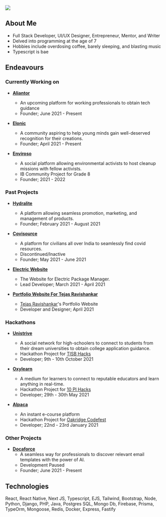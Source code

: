 <img src="https://github.com/fullstackslayer/fullstackslayer/blob/main/Profile%20Banner%20GH.png?raw=true" />

## About Me

- Full Stack Developer, UI/UX Designer, Entrepreneur, Mentor, and Writer
- Delved into programming at the age of 7
- Hobbies include overdosing coffee, barely sleeping, and blasting music
- Typescript is bae

## Endeavours

### Currently Working on


- **<a href="https://aliantorhq.com">Aliantor</a>** 
  - An upcoming platform for working professionals to obtain tech guidance
  - Founder; June 2021 - Present

- **<a href="https://discord.gg/y6ckRNNTex">Elonic</a>**
  - A community aspiring to help young minds gain well-deserved recognition for their creations.
  - Founder; April 2021 - Present

- **<a href="https://instagram.com/envirosotheapp">Enviroso</a>** 
  - A social platform allowing environmental activists to host cleanup missions with fellow activists. 
  - IB Community Project for Grade 8
  - Founder; 2021 - 2022

### Past Projects

- **<a href="https://hydralite.io">Hydralite</a>**
  - A platform allowing seamless promotion, marketing, and management of products.
  - Founder; February 2021 - August 2021
 
- **<a href="https://covisource.in">Covisource</a>**
  - A platform for civilians all over India to seamlessly find covid resources.
  - Discontinued/Inactive
  - Founder; May 2021 - June 2021 

- **<a href="https://electric.sh">Electric Website</a>**
  - The Website for Electric Package Manager.
  - Lead Developer; March 2021 - April 2021
  
- **<a href="https://xtremedevx.com">Portfolio Website For Tejas Ravishankar</a>**
  - <a href="https://twitter.com/xtremedevx">Tejas Ravishankar</a>'s Portfolio Website
  - Developer and Designer; April 2021

### Hackathons
  
- **<a href="https://github.com/fullstackslayer/unistrive">Unistrive</a>**
  - A social network for high-schoolers to connect to students from their dream universities to obtain college application guidance. 
  - Hackathon Project for <a href="https://tisbhacks.com">TISB Hacks</a>
  - Developer; 9th - 10th October 2021
    
- **<a href="">Oxylearn</a>**
  - A medium for learners to connect to reputable educators and learn anything in real-time.
  - Hackathon Project for <a href="https://10pihacks.github.io/">10 PI Hacks</a>
  - Developer; 29th - 30th May 2021

- **<a href="">Alpaca</a>**
  - An instant e-course platform
  - Hackathon Project for <a href="https://codefest.oakridge.in/">Oakridge Codefest</a>
  - Developer; 22nd - 23rd January 2021

### Other Projects

- **<a href="https://github.com/Docaforce">Docaforce</a>**
  - A seamless way for professionals to discover relevant email templates with the power of AI. 
  - Development Paused
  - Founder; June 2021 - Present


## Technologies
React, React Native, Next JS, Typescript, EJS, Tailwind, Bootstrap, Node, Python, Django, PHP, Java, Postgres SQL, Mongo Db, Firebase, Prisma, TypeOrm, Mongoose, Redis, Docker, Express, Fastify



